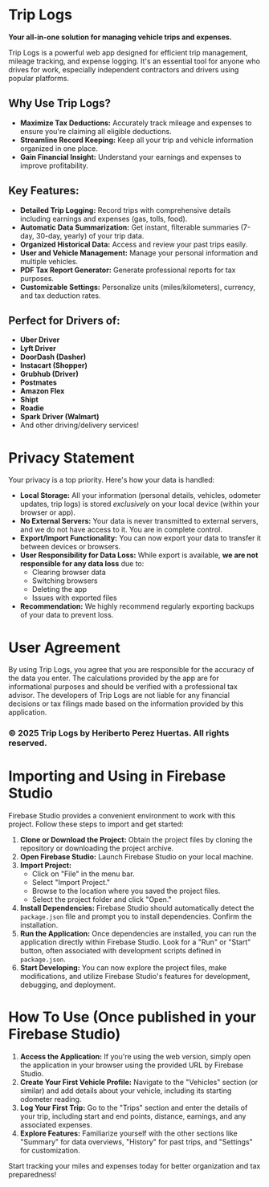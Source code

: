 # Trip Logs

**Your all-in-one solution for managing vehicle trips and expenses.**

Trip Logs is a powerful web app designed for efficient trip management, mileage tracking, and expense logging. It's an essential tool for anyone who drives for work, especially independent contractors and drivers using popular platforms.

## Why Use Trip Logs?

*   **Maximize Tax Deductions:** Accurately track mileage and expenses to ensure you're claiming all eligible deductions.
*   **Streamline Record Keeping:** Keep all your trip and vehicle information organized in one place.
*   **Gain Financial Insight:** Understand your earnings and expenses to improve profitability.

## Key Features:

*   **Detailed Trip Logging:** Record trips with comprehensive details including earnings and expenses (gas, tolls, food).
*   **Automatic Data Summarization:** Get instant, filterable summaries (7-day, 30-day, yearly) of your trip data.
*   **Organized Historical Data:** Access and review your past trips easily.
*   **User and Vehicle Management:** Manage your personal information and multiple vehicles.
*   **PDF Tax Report Generator:** Generate professional reports for tax purposes.
*   **Customizable Settings:** Personalize units (miles/kilometers), currency, and tax deduction rates.

## Perfect for Drivers of:

*   **Uber Driver**
*   **Lyft Driver**
*   **DoorDash (Dasher)**
*   **Instacart (Shopper)**
*   **Grubhub (Driver)**
*   **Postmates**
*   **Amazon Flex**
*   **Shipt**
*   **Roadie**
*   **Spark Driver (Walmart)**
*   And other driving/delivery services!

# Privacy Statement
Your privacy is a top priority. Here's how your data is handled:

*   **Local Storage:** All your information (personal details, vehicles, odometer updates, trip logs) is stored *exclusively* on your local device (within your browser or app).
*   **No External Servers:** Your data is never transmitted to external servers, and we do not have access to it. You are in complete control.
*   **Export/Import Functionality:** You can now export your data to transfer it between devices or browsers.
*   **User Responsibility for Data Loss:** While export is available, **we are not responsible for any data loss** due to:
    *   Clearing browser data
    *   Switching browsers
    *   Deleting the app
    *   Issues with exported files
*   **Recommendation:** We highly recommend regularly exporting backups of your data to prevent loss.

# User Agreement

By using Trip Logs, you agree that you are responsible for the accuracy of the data you enter. The calculations provided by the app are for informational purposes and should be verified with a professional tax advisor. The developers of Trip Logs are not liable for any financial decisions or tax filings made based on the information provided by this application.

### © 2025 Trip Logs by Heriberto Perez Huertas. All rights reserved.

# Importing and Using in Firebase Studio

Firebase Studio provides a convenient environment to work with this project. Follow these steps to import and get started:

1.  **Clone or Download the Project:** Obtain the project files by cloning the repository or downloading the project archive.
2.  **Open Firebase Studio:** Launch Firebase Studio on your local machine.
3.  **Import Project:**
    *   Click on "File" in the menu bar.
    *   Select "Import Project."
    *   Browse to the location where you saved the project files.
    *   Select the project folder and click "Open."
4.  **Install Dependencies:** Firebase Studio should automatically detect the `package.json` file and prompt you to install dependencies. Confirm the installation.
5.  **Run the Application:** Once dependencies are installed, you can run the application directly within Firebase Studio. Look for a "Run" or "Start" button, often associated with development scripts defined in `package.json`.
6.  **Start Developing:** You can now explore the project files, make modifications, and utilize Firebase Studio's features for development, debugging, and deployment.

# How To Use (Once published in your Firebase Studio)

1.  **Access the Application:** If you're using the web version, simply open the application in your browser using the provided URL by Firebase Studio.
2.  **Create Your First Vehicle Profile:** Navigate to the "Vehicles" section (or similar) and add details about your vehicle, including its starting odometer reading.
3.  **Log Your First Trip:** Go to the "Trips" section and enter the details of your trip, including start and end points, distance, earnings, and any associated expenses.
4.  **Explore Features:** Familiarize yourself with the other sections like "Summary" for data overviews, "History" for past trips, and "Settings" for customization.

Start tracking your miles and expenses today for better organization and tax preparedness!

